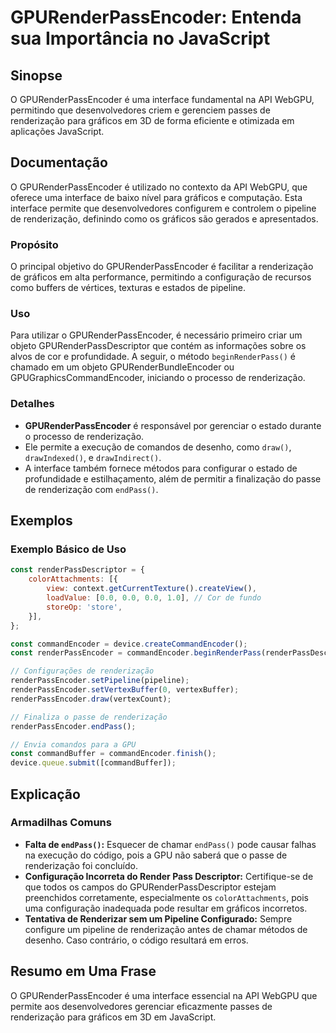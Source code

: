 <!--
Meta Description: # GPURenderPassEncoder: Entenda sua Importância no JavaScript ## Sinopse O GPURenderPassEncoder é uma interface fundamental na API WebGPU, permitindo ...
Meta Keywords: renderização, gpurenderpassencoder, que, para, gráficos
-->

# GPURenderPassEncoder: Entenda sua Importância no JavaScript

## Sinopse
O GPURenderPassEncoder é uma interface fundamental na API WebGPU, permitindo que desenvolvedores criem e gerenciem passes de renderização para gráficos em 3D de forma eficiente e otimizada em aplicações JavaScript.

## Documentação
O GPURenderPassEncoder é utilizado no contexto da API WebGPU, que oferece uma interface de baixo nível para gráficos e computação. Esta interface permite que desenvolvedores configurem e controlem o pipeline de renderização, definindo como os gráficos são gerados e apresentados.

### Propósito
O principal objetivo do GPURenderPassEncoder é facilitar a renderização de gráficos em alta performance, permitindo a configuração de recursos como buffers de vértices, texturas e estados de pipeline.

### Uso
Para utilizar o GPURenderPassEncoder, é necessário primeiro criar um objeto GPURenderPassDescriptor que contém as informações sobre os alvos de cor e profundidade. A seguir, o método `beginRenderPass()` é chamado em um objeto GPURenderBundleEncoder ou GPUGraphicsCommandEncoder, iniciando o processo de renderização.

### Detalhes
- **GPURenderPassEncoder** é responsável por gerenciar o estado durante o processo de renderização.
- Ele permite a execução de comandos de desenho, como `draw()`, `drawIndexed()`, e `drawIndirect()`.
- A interface também fornece métodos para configurar o estado de profundidade e estilhaçamento, além de permitir a finalização do passe de renderização com `endPass()`.

## Exemplos
### Exemplo Básico de Uso
```javascript
const renderPassDescriptor = {
    colorAttachments: [{
        view: context.getCurrentTexture().createView(),
        loadValue: [0.0, 0.0, 0.0, 1.0], // Cor de fundo
        storeOp: 'store',
    }],
};

const commandEncoder = device.createCommandEncoder();
const renderPassEncoder = commandEncoder.beginRenderPass(renderPassDescriptor);

// Configurações de renderização
renderPassEncoder.setPipeline(pipeline);
renderPassEncoder.setVertexBuffer(0, vertexBuffer);
renderPassEncoder.draw(vertexCount);

// Finaliza o passe de renderização
renderPassEncoder.endPass();

// Envia comandos para a GPU
const commandBuffer = commandEncoder.finish();
device.queue.submit([commandBuffer]);
```

## Explicação
### Armadilhas Comuns
- **Falta de `endPass()`:** Esquecer de chamar `endPass()` pode causar falhas na execução do código, pois a GPU não saberá que o passe de renderização foi concluído.
- **Configuração Incorreta do Render Pass Descriptor:** Certifique-se de que todos os campos do GPURenderPassDescriptor estejam preenchidos corretamente, especialmente os `colorAttachments`, pois uma configuração inadequada pode resultar em gráficos incorretos.
- **Tentativa de Renderizar sem um Pipeline Configurado:** Sempre configure um pipeline de renderização antes de chamar métodos de desenho. Caso contrário, o código resultará em erros.

## Resumo em Uma Frase
O GPURenderPassEncoder é uma interface essencial na API WebGPU que permite aos desenvolvedores gerenciar eficazmente passes de renderização para gráficos em 3D em JavaScript.